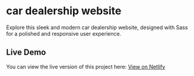 # car dealership website

Explore this sleek and modern car dealership website, designed with Sass for a polished and responsive user experience.

## Live Demo

You can view the live version of this project here: [View on Netlify]([https://my-awesome-project.netlify.app](https://monumental-tartufo-6cc602.netlify.app/))

 

